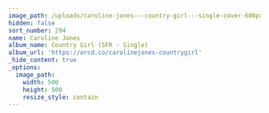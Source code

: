 ```yaml
---
image_path: /uploads/caroline-jones---country-girl---single-cover-600px-1.jpg
hidden: false
sort_number: 294
name: Caroline Jones
album_name: Country Girl (SFR - Single)
album_url: 'https://orcd.co/carolinejones-countrygirl'
_hide_content: true
_options:
  image_path:
    width: 500
    height: 500
    resize_style: contain
---
```



